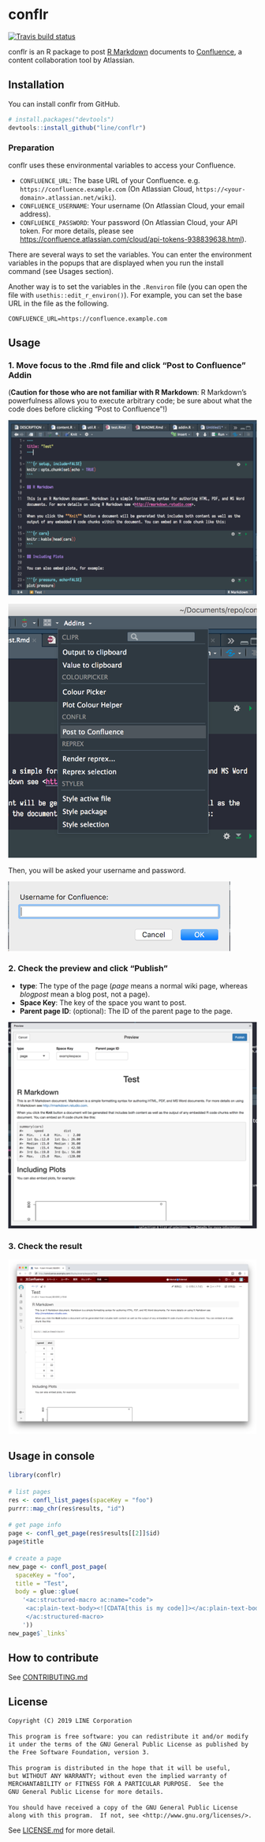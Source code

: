 
<!-- README.md is generated from README.Rmd. Please edit that file -->

# conflr

[![Travis build
status](https://travis-ci.org/line/conflr.svg?branch=master)](https://travis-ci.org/line/conflr)

conflr is an R package to post [R
Markdown](https://rmarkdown.rstudio.com/) documents to
[Confluence](https://www.atlassian.com/software/confluence), a content
collaboration tool by Atlassian.

## Installation

You can install conflr from GitHub.

``` r
# install.packages("devtools")
devtools::install_github("line/conflr")
```

### Preparation

conflr uses these environmental variables to access your Confluence.

  - `CONFLUENCE_URL`: The base URL of your Confluence. e.g.
    `https://confluence.example.com` (On Atlassian Cloud,
    `https://<your-domain>.atlassian.net/wiki`).
  - `CONFLUENCE_USERNAME`: Your username (On Atlassian Cloud, your email
    address).
  - `CONFLUENCE_PASSWORD`: Your password (On Atlassian Cloud, your API
    token. For more details, please see
    <https://confluence.atlassian.com/cloud/api-tokens-938839638.html>).

There are several ways to set the variables. You can enter the
environment variables in the popups that are displayed when you run the
install command (see Usages section).

Another way is to set the variables in the `.Renviron` file (you can
open the file with `usethis::edit_r_environ()`). For example, you can
set the base URL in the file as the following.

    CONFLUENCE_URL=https://confluence.example.com

## Usage

### 1\. Move focus to the .Rmd file and click “Post to Confluence” Addin

(**Caution for those who are not familiar with R Markdown**: R
Markdown’s powerfulness allows you to execute arbitrary code; be sure
about what the code does before clicking “Post to Confluence”\!)

![](./man/figures/screenshot1.png)

![](./man/figures/screenshot2.png)

Then, you will be asked your username and password.

![](./man/figures/popup1.png)

### 2\. Check the preview and click “Publish”

  - **type**: The type of the page (*page* means a normal wiki page,
    whereas *blogpost* mean a blog post, not a page).
  - **Space Key**: The key of the space you want to post.
  - **Parent page ID**: (optional): The ID of the parent page to the
    page.

![](./man/figures/screenshot3.png)

### 3\. Check the result

![](./man/figures/screenshot4.png)

## Usage in console

``` r
library(conflr)

# list pages
res <- confl_list_pages(spaceKey = "foo")
purrr::map_chr(res$results, "id")

# get page info
page <- confl_get_page(res$results[[2]]$id)
page$title

# create a page
new_page <- confl_post_page(
  spaceKey = "foo",
  title = "Test",
  body = glue::glue(
    '<ac:structured-macro ac:name="code">
     <ac:plain-text-body><![CDATA[this is my code]]></ac:plain-text-body>
     </ac:structured-macro>
    '))
new_page$`_links`
```

## How to contribute

See [CONTRIBUTING.md](CONTRIBUTING.md)

## License

    Copyright (C) 2019 LINE Corporation
    
    This program is free software: you can redistribute it and/or modify
    it under the terms of the GNU General Public License as published by
    the Free Software Foundation, version 3.
    
    This program is distributed in the hope that it will be useful,
    but WITHOUT ANY WARRANTY; without even the implied warranty of
    MERCHANTABILITY or FITNESS FOR A PARTICULAR PURPOSE.  See the
    GNU General Public License for more details.
    
    You should have received a copy of the GNU General Public License
    along with this program.  If not, see <http://www.gnu.org/licenses/>.

See [LICENSE.md](LICENSE.md) for more detail.
